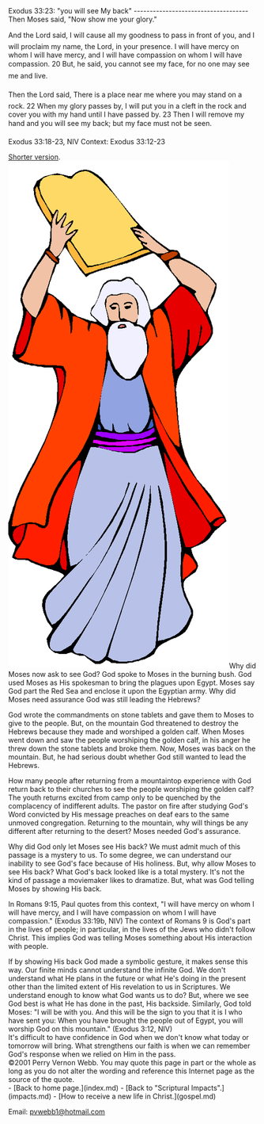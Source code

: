  <head> <title>(PVW) : Exodus 33:23: "you will see My back"</title> <meta content="IE=9" http-equiv="X-UA-Compatible"></meta> <link href="css/page_style.css" rel="stylesheet" type="text/css"></link> </head><body><div class="page_style">Exodus 33:23: "you will see My back"
------------------------------------

<div class="p">Then Moses said, "Now show me your glory."

And the Lord said, &#147;I will cause all my goodness to pass in front of you, and I will proclaim my name, the Lord, in your presence. I will have mercy on whom I will have mercy, and I will have compassion on whom I will have compassion. 20 But,&#148; he said, &#147;you cannot see my face, for no one may see me and live.&#148;

Then the Lord said, &#147;There is a place near me where you may stand on a rock. 22 When my glory passes by, I will put you in a cleft in the rock and cover you with my hand until I have passed by. 23 Then I will remove my hand and you will see my back; but my face must not be seen.&#148;

 Exodus 33:18-23, NIV
 Context: Exodus 33:12-23</div> [Shorter version](seegod.md).
 ![](images/moses.gif)Why did Moses now ask to see God? God spoke to Moses in the burning bush. God used Moses as His spokesman to bring the plagues upon Egypt. Moses say God part the Red Sea and enclose it upon the Egyptian army. Why did Moses need assurance God was still leading the Hebrews?

God wrote the commandments on stone tablets and gave them to Moses to give to the people. But, on the mountain God threatened to destroy the Hebrews because they made and worshiped a golden calf. When Moses went down and saw the people worshiping the golden calf, in his anger he threw down the stone tablets and broke them. Now, Moses was back on the mountain. But, he had serious doubt whether God still wanted to lead the Hebrews.

How many people after returning from a mountaintop experience with God return back to their churches to see the people worshiping the golden calf? The youth returns excited from camp only to be quenched by the complacency of indifferent adults. The pastor on fire after studying God's Word convicted by His message preaches on deaf ears to the same unmoved congregation. Returning to the mountain, why will things be any different after returning to the desert? Moses needed God's assurance.

Why did God only let Moses see His back? We must admit much of this passage is a mystery to us. To some degree, we can understand our inability to see God's face because of His holiness. But, why allow Moses to see His back? What God's back looked like is a total mystery. It's not the kind of passage a moviemaker likes to dramatize. But, what was God telling Moses by showing His back.

In Romans 9:15, Paul quotes from this context, "I will have mercy on whom I will have mercy, and I will have compassion on whom I will have compassion." (Exodus 33:19b, NIV) The context of Romans 9 is God's part in the lives of people; in particular, in the lives of the Jews who didn't follow Christ. This implies God was telling Moses something about His interaction with people.

<div class="p">If by showing His back God made a symbolic gesture, it makes sense this way. Our finite minds cannot understand the infinite God. We don't understand what He plans in the future or what He's doing in the present other than the limited extent of His revelation to us in Scriptures. We understand enough to know what God wants us to do? But, where we see God best is what He has done in the past, His backside. Similarly, God told Moses: "I will be with you. And this will be the sign to you that it is I who have sent you: When you have brought the people out of Egypt, you will worship God on this mountain." (Exodus 3:12, NIV)

</div>It's difficult to have confidence in God when we don't know what today or tomorrow will bring. What strengthens our faith is when we can remember God's response when we relied on Him in the pass.

<div class="copy">©2001 Perry Vernon Webb. You may quote this page in part or the whole as long as you do not alter the wording and reference this Internet page as the source of the quote.</div>  </div>- [Back to home page.](index.md)
- [Back to "Scriptural Impacts".](impacts.md)
- [How to receive a new life in Christ.](gospel.md)

Email: [pvwebb1@hotmail.com](mailto:pvwebb1@hotmail.com)

